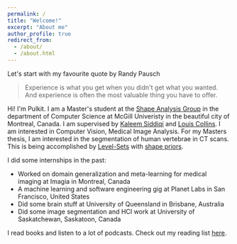 ```yaml
---
permalink: /
title: "Welcome!"
excerpt: "About me"
author_profile: true
redirect_from: 
  - /about/
  - /about.html
---
```


Let's start with my favourite quote by Randy Pausch
> Experience is what you get when you didn't get what you wanted.
> And experience is often the most valuable thing you have to offer.

Hi! I'm Pulkit. I am a Master's student at the [Shape Analysis Group](http://www.cim.mcgill.ca/~shape/) in the department of Computer Science at McGill Univeristy in the beautiful city of Montreal, Canada. I am supervised by [Kaleem Siddiqi](http://www.cim.mcgill.ca/~siddiqi/) and [Louis Collins](http://nist.mni.mcgill.ca/). I am interested in Computer Vision, Medical Image Analysis. For my Masters thesis, I am interested in the segmentation of human vertebrae in CT scans. This is being accomplished by [Level-Sets](https://math.berkeley.edu/~sethian/2006/Explanations/level_set_explain.html) with [shape priors](https://tel.archives-ouvertes.fr/file/index/docid/327560/filename/Rousson.pdf).

I did some internships in the past:
* Worked on domain generalization and meta-learning for medical imaging at Imagia in Montreal, Canada
* A machine learning and software engineering gig at Planet Labs in San Francisco, United States
* Did some brain stuff at University of Queensland in Brisbane, Australia
* Did some image segmentation and HCI work at University of Saskatchewan, Saskatoon, Canada

I read books and listen to a lot of podcasts. Check out my reading list [here](https://pulkit-khandelwal.github.io/reading-list/).

